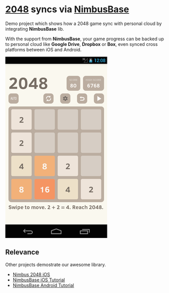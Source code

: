 # [2048](http://gabrielecirulli.github.io/2048/) syncs via [NimbusBase](http://nimbusbase.com)

Demo project which shows how a 2048 game sync with personal cloud by integrating **NimbusBase** lib.

With the support from **NimbusBase**, your game progress can be backed up to personal cloud like **Google Drive**, **Dropbox** or **Box**, even synced cross platforms between iOS and Android.

![Sreenshot](/Resources/Github/screenshot_0.png)


## Relevance

Other projects demostrate our awesome library.

+ [Nimbus 2048 iOS](https://github.com/NimbusBase/Nimbus2048_iOS)
+ [NimbusBase iOS Tutorial](https://github.com/NimbusBase/NimbusBase_iOS_Tutorial)
+ [NimbusBase Android Tutorial](https://github.com/NimbusBase/NimbusBase_Android_Tutorial)

